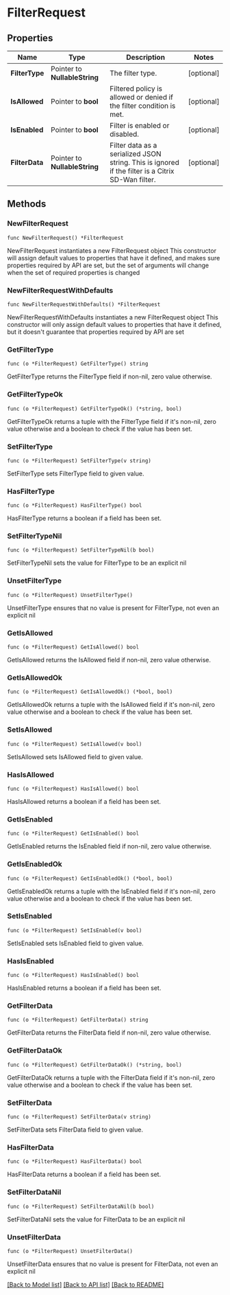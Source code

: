 # FilterRequest

## Properties

Name | Type | Description | Notes
------------ | ------------- | ------------- | -------------
**FilterType** | Pointer to **NullableString** | The filter type. | [optional] 
**IsAllowed** | Pointer to **bool** | Filtered policy is allowed or denied if the filter condition is met. | [optional] 
**IsEnabled** | Pointer to **bool** | Filter is enabled or disabled. | [optional] 
**FilterData** | Pointer to **NullableString** | Filter data as a serialized JSON string. This is ignored if the filter is a Citrix SD-Wan filter. | [optional] 

## Methods

### NewFilterRequest

`func NewFilterRequest() *FilterRequest`

NewFilterRequest instantiates a new FilterRequest object
This constructor will assign default values to properties that have it defined,
and makes sure properties required by API are set, but the set of arguments
will change when the set of required properties is changed

### NewFilterRequestWithDefaults

`func NewFilterRequestWithDefaults() *FilterRequest`

NewFilterRequestWithDefaults instantiates a new FilterRequest object
This constructor will only assign default values to properties that have it defined,
but it doesn't guarantee that properties required by API are set

### GetFilterType

`func (o *FilterRequest) GetFilterType() string`

GetFilterType returns the FilterType field if non-nil, zero value otherwise.

### GetFilterTypeOk

`func (o *FilterRequest) GetFilterTypeOk() (*string, bool)`

GetFilterTypeOk returns a tuple with the FilterType field if it's non-nil, zero value otherwise
and a boolean to check if the value has been set.

### SetFilterType

`func (o *FilterRequest) SetFilterType(v string)`

SetFilterType sets FilterType field to given value.

### HasFilterType

`func (o *FilterRequest) HasFilterType() bool`

HasFilterType returns a boolean if a field has been set.

### SetFilterTypeNil

`func (o *FilterRequest) SetFilterTypeNil(b bool)`

 SetFilterTypeNil sets the value for FilterType to be an explicit nil

### UnsetFilterType
`func (o *FilterRequest) UnsetFilterType()`

UnsetFilterType ensures that no value is present for FilterType, not even an explicit nil
### GetIsAllowed

`func (o *FilterRequest) GetIsAllowed() bool`

GetIsAllowed returns the IsAllowed field if non-nil, zero value otherwise.

### GetIsAllowedOk

`func (o *FilterRequest) GetIsAllowedOk() (*bool, bool)`

GetIsAllowedOk returns a tuple with the IsAllowed field if it's non-nil, zero value otherwise
and a boolean to check if the value has been set.

### SetIsAllowed

`func (o *FilterRequest) SetIsAllowed(v bool)`

SetIsAllowed sets IsAllowed field to given value.

### HasIsAllowed

`func (o *FilterRequest) HasIsAllowed() bool`

HasIsAllowed returns a boolean if a field has been set.

### GetIsEnabled

`func (o *FilterRequest) GetIsEnabled() bool`

GetIsEnabled returns the IsEnabled field if non-nil, zero value otherwise.

### GetIsEnabledOk

`func (o *FilterRequest) GetIsEnabledOk() (*bool, bool)`

GetIsEnabledOk returns a tuple with the IsEnabled field if it's non-nil, zero value otherwise
and a boolean to check if the value has been set.

### SetIsEnabled

`func (o *FilterRequest) SetIsEnabled(v bool)`

SetIsEnabled sets IsEnabled field to given value.

### HasIsEnabled

`func (o *FilterRequest) HasIsEnabled() bool`

HasIsEnabled returns a boolean if a field has been set.

### GetFilterData

`func (o *FilterRequest) GetFilterData() string`

GetFilterData returns the FilterData field if non-nil, zero value otherwise.

### GetFilterDataOk

`func (o *FilterRequest) GetFilterDataOk() (*string, bool)`

GetFilterDataOk returns a tuple with the FilterData field if it's non-nil, zero value otherwise
and a boolean to check if the value has been set.

### SetFilterData

`func (o *FilterRequest) SetFilterData(v string)`

SetFilterData sets FilterData field to given value.

### HasFilterData

`func (o *FilterRequest) HasFilterData() bool`

HasFilterData returns a boolean if a field has been set.

### SetFilterDataNil

`func (o *FilterRequest) SetFilterDataNil(b bool)`

 SetFilterDataNil sets the value for FilterData to be an explicit nil

### UnsetFilterData
`func (o *FilterRequest) UnsetFilterData()`

UnsetFilterData ensures that no value is present for FilterData, not even an explicit nil

[[Back to Model list]](../README.md#documentation-for-models) [[Back to API list]](../README.md#documentation-for-api-endpoints) [[Back to README]](../README.md)


